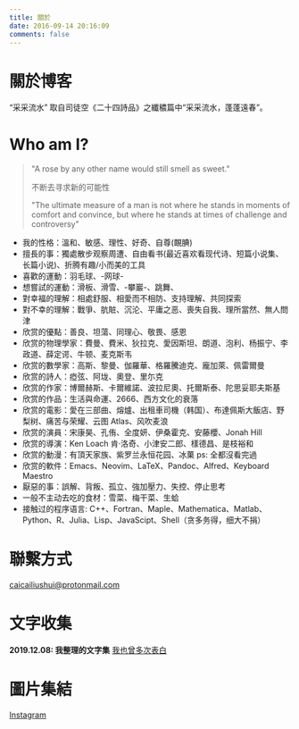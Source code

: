 ```yaml
---
title: 關於
date: 2016-09-14 20:16:09
comments: false
---
```

# 關於博客
“采采流水” 取自司徒空《二十四詩品》之纖穠篇中“采采流水，蓬蓬遠春”。

# Who am I?
> "A rose by any other name would still smell as sweet."
>
> 不断去寻求新的可能性 
>
>"The ultimate measure of a man is not where he stands in moments of comfort and convince, but where he stands at times of challenge and controversy"
>

- 我的性格：溫和、敏感、理性、好奇、自尊(靦腆)
- 擅長的事：獨處散步观察周遭、自由看书(最近喜欢看现代诗、短篇小说集、长篇小说)、折腾有趣/小而美的工具
- 喜歡的運動：羽毛球、-网球-
- 想嘗試的運動：滑板、滑雪、-攀巖-、跳舞、
- 對幸福的理解：相處舒服、相愛而不相防、支持理解、共同探索
- 對不幸的理解：戰爭、肮賍、沉沦、平庸之恶、喪失自我、理所當然、無人問津
- 欣赏的優點：善良、坦蕩、同理心、敬畏、感恩
- 欣赏的物理學家：費曼、費米、狄拉克、愛因斯坦、朗道、泡利、杨振宁、李政道、薛定谔、牛顿、麦克斯韦
- 欣赏的數學家：高斯、黎曼、伽羅華、格羅騰迪克、龐加萊、佩雷爾曼
- 欣赏的詩人：瘂弦、阿垅、奧登、里尓克
- 欣赏的作家：博爾赫斯、卡爾維諾、波拉尼奧、托爾斯泰、陀思妥耶夫斯基
- 欣赏的作品：生活與命運、2666、西方文化的衰落
- 欣赏的電影：愛在三部曲、熔爐、出租車司機（韩国）、布達佩斯大飯店、野梨树、痛苦与荣耀、云图 Atlas、风吹麦浪
- 欣赏的演員：宋康昊、孔侑、全度妍、伊桑霍克、安藤櫻、Jonah Hill
- 欣赏的導演：Ken Loach 肯·洛奇、小津安二郎、樣德昌、是枝裕和
- 欣赏的動漫：有頂天家族、紫罗兰永恒花园、冰菓 ps: 全都沒看完過
- 欣赏的軟件：Emacs、Neovim、LaTeX、Pandoc、Alfred、Keyboard Maestro
- 厭惡的事：誤解、背叛、孤立、強加壓力、失控、停止思考
- 一般不主动去吃的食材：雪菜、梅干菜、生蛤
- 接触过的程序语言: C++、Fortran、Maple、Mathematica、Matlab、Python、R、Julia、Lisp、JavaScipt、Shell（贪多务得，细大不捐）

# 聯繫方式

caicailiushui@protonmail.com

# 文字收集
**2019.12.08: 我整理的文字集** [我也曾多次表白](https://github.com/QIanGua/guwenxuan)

# 圖片集結

[Instagram](https://www.instagram.com/mlyqdd/)